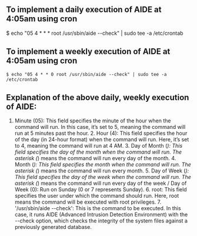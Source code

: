 ## To implement a daily execution of AIDE at 4:05am using cron
  $ echo "05 4 * * * root /usr/sbin/aide --check" | sudo tee -a /etc/crontab

## To implement a weekly execution of AIDE at 4:05am using cron
	$ echo "05 4 * * 0 root /usr/sbin/aide --check" | sudo tee -a /etc/crontab

 ## Explanation of the above daily, weekly execution of AIDE:
  1. Minute (05): This field specifies the minute of the hour when the command will run. In this case, it’s set to 5, meaning the command will run at 5 minutes past the hour.
	2. Hour (4): This field specifies the hour of the day (in 24-hour format) when the command will run. Here, it’s set to 4, meaning the command will run at 4 AM.
	3. Day of Month (*): This field specifies the day of the month when the command will run. The asterisk (*) means the command will run every day of the month.
	4. Month (*): This field specifies the month when the command will run. The asterisk (*) means the command will run every month.
	5. Day of Week (*): This field specifies the day of the week when the command will run. The asterisk (*) means the command will run every day of the week / Day of Week (0): Run on Sunday (0 or 7 represents Sunday).
	6. root: This field specifies the user under which the command should run. Here, root means the command will be executed with root privileges.
	7. '/usr/sbin/aide --check': This is the command to be executed. In this case, it runs AIDE (Advanced Intrusion Detection Environment) with the --check option, which checks the integrity of the system files against a previously generated database.
